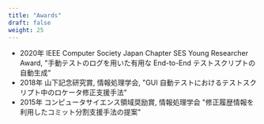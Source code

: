 ```yaml
---
title: "Awards"
draft: false
weight: 25
---
```


- 2020年 IEEE Computer Society Japan Chapter SES Young Researcher Award, "手動テストのログを用いた有用な End-to-End テストスクリプトの自動生成"
- 2018年 山下記念研究賞, 情報処理学会, "GUI 自動テストにおけるテストスクリプト中のロケータ修正支援手法"
- 2015年 コンピュータサイエンス領域奨励賞, 情報処理学会 "修正履歴情報を利用したコミット分割支援手法の提案"
